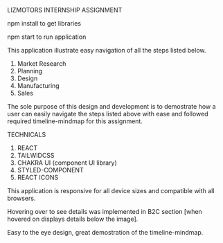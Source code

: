 LIZMOTORS INTERNSHIP ASSIGNMENT

npm install to get libraries

npm start to run application

This application illustrate easy navigation of all the steps listed below. 
1. Market Research
2. Planning
3. Design
4. Manufacturing
5. Sales


The sole purpose of this design and development is to demostrate how a user can easily navigate the steps listed above with ease and followed required timeline-mindmap for this assignment.

TECHNICALS
1. REACT
2. TAILWIDCSS
3. CHAKRA UI (component UI library)
4. STYLED-COMPONENT
5. REACT ICONS

This application is responsive for all device sizes and compatible with all browsers.

Hovering over to see details was implemented in B2C section [when hovered on displays details below the image].

Easy to the eye design, great demostration of the timeline-mindmap.





